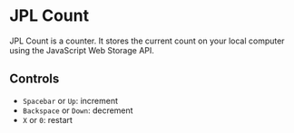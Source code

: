 # JPL Count
JPL Count is a counter. It stores the current count on your local computer using the JavaScript Web Storage API.

## Controls
- `Spacebar` or `Up`: increment
- `Backspace` or `Down`: decrement
- `X` or `0`: restart
